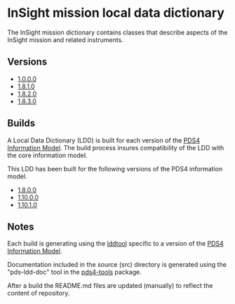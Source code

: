 # InSight mission local data dictionary

The InSight mission dictionary contains classes that describe aspects of the InSight mission and related instruments.

## Versions

- [1.0.0.0](src/1.0.0.0)
- [1.8.1.0](src/1.8.1.0)
- [1.8.2.0](src/1.8.2.0)
- [1.8.3.0](src/1.8.3.0)

## Builds

A Local Data Dictionary (LDD) is built for each version of the [PDS4 Information Model](https://pds.nasa.gov/pds4/doc/im/).
The build process insures compatibility of the LDD with the core information model.

This LDD has been built for the following versions of the PDS4 information model.

- [1.8.0.0](build/1.8.0.0)
- [1.10.0.0](build/1.10.0.0)
- [1.10.1.0](build/1.10.1.0)
	
## Notes

Each build is generating using the [lddtool](https://pds.nasa.gov/pds4/software/ldd/) specific to a version of the [PDS4 Information Model](https://pds.nasa.gov/pds4/doc/im/).

Documentation included in the source (src) directory is generated using the "pds-ldd-doc" tool in the [pds4-tools](https://github.com/nasa-pds/pds4-tools) package.

After a build the README.md files are updated (manually) to reflect the content of repository.


